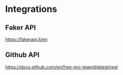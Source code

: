 # Integrations

## Faker API
https://fakerapi.it/en

## Github API
https://docs.github.com/en/free-pro-team@latest/rest